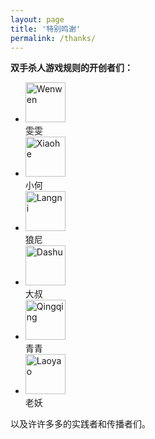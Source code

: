 ```yaml
---
layout: page
title: '特别鸣谢'
permalink: /thanks/
---
```


**双手杀人游戏规则的开创者们：**

<ul class="list-inline">
  <li class="text-center"><img class="img-rounded" style="width:64px;" src="{{ site.baseurl }}/assets/img/avatar_wenwen_64pt_2x.png" alt="Wenwen"/><br/>雯雯</li>
  <li class="text-center"><img class="img-rounded" style="width:64px;" src="{{ site.baseurl }}/assets/img/avatar_xiaohe_64pt_2x.png" alt="Xiaohe"/><br/>小何</li>
  <li class="text-center"><img class="img-rounded" style="width:64px;" src="{{ site.baseurl }}/assets/img/avatar_langni_64pt_2x.png" alt="Langni"/><br/>狼尼</li>
  <li class="text-center"><img class="img-rounded" style="width:64px;" src="{{ site.baseurl }}/assets/img/avatar_dashu_64pt_2x.png" alt="Dashu"/><br/>大叔</li>
  <li class="text-center"><img class="img-rounded" style="width:64px;" src="{{ site.baseurl }}/assets/img/avatar_qingqing_64pt_2x.png" alt="Qingqing"/><br/>青青</li>
  <li class="text-center"><img class="img-rounded" style="width:64px;" src="{{ site.baseurl }}/assets/img/avatar_laoyao_64pt_2x.png" alt="Laoyao"/><br/>老妖</li>
</ul>

以及许许多多的实践者和传播者们。
